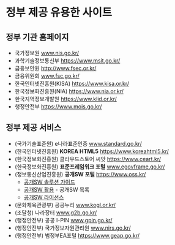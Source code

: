 # 정부 제공 유용한 사이트

## 정부 기관 홈페이지

- 국가정보원 www.nis.go.kr/
- 과학기술정보통신부 https://www.msit.go.kr/
- 금융보안원 http://www.fsec.or.kr/
- 금융위원회 www.fsc.go.kr/
- 한국인터넷진흥원(KISA) https://www.kisa.or.kr/
- 한국정보화진흥원(NIA) https://www.nia.or.kr/
- 한국지역정보개발원 https://www.klid.or.kr/
- 행정안전부 https://www.mois.go.kr/

## 정부 제공 서비스

- (국가기술표준원) e나라표준인증 www.standard.go.kr/
- (한국인터넷진흥원) **KOREA HTML5** https://www.koreahtml5.kr/
- (한국정보화진흥원) 클라우드스토어 씨앗 https://www.ceart.kr/
- (한국정보화진흥원) **표준프레임워크 포털** www.egovframe.go.kr/
- (정보통신산업진흥원) **공개SW 포털** https://www.oss.kr/
  - [공개SW 솔루션 가이드](https://www.oss.kr/solution_guide)
  - [공개SW 활용](https://www.oss.kr/oss_use) - 공개SW 목록
  - [공개SW 라이선스](https://www.oss.kr/oss_license)
- (문화체육관광부) 공공누리 www.kogl.or.kr/
- (조달청) 나라장터 www.g2b.go.kr/
- (행정안전부) 공공 I-PIN www.gpin.go.kr/
- (행정안전부) 국가정보자원관리원 www.nirs.go.kr/
- (행정안전부) 범정부EA포털 https://www.geap.go.kr/

